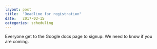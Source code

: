 ```yaml
---
layout: post
title:  "Deadline for registration"
date:   2017-03-15
categories: scheduling
---
```

Everyone get to the Google docs page to signup.  We need to know if you are coming.
